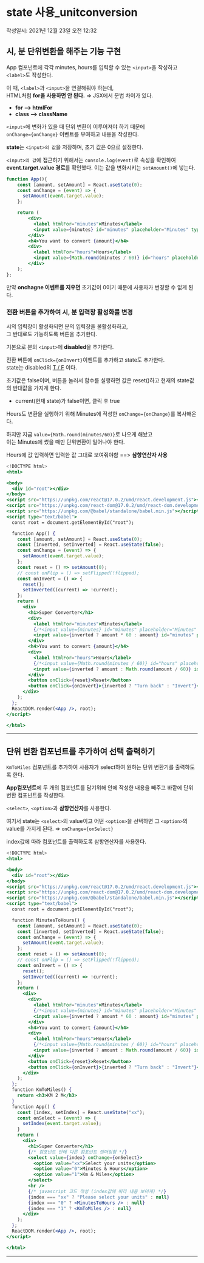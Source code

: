 # state 사용_unitconversion
작성일시: 2021년 12월 23일 오전 12:32

## 시, 분 단위변환을 해주는 기능 구현

App 컴포넌트에 각각 minutes, hours를 입력할 수 있는 `<input>`을 작성하고 `<label>`도 작성한다.

이 때, `<label>`과 `<input>`을 연결해줘야 하는데,<br/>
HTML처럼 **for을 사용하면 안 된다.**
⇒ JSX에서 문법 차이가 있다.

- **for —> htmlFor**
- **class —> className**


`<input>`에 변화가 있을 때 단위 변환이 이루어져야 하기 때문에 <br/>
`onChange={onChange}` 이벤트를 부여하고 내용을 작성한다.

**state**는 `<input>의 값`을 저장하며, 초기 값은 0으로 설정한다.

`<input>의 값`에 접근하기 위해서는 `console.log(event)`로 속성을 확인하여 **event.target.value 경로**를 확인했다. 이는 값을 변화시키는 `setAmount()`에 넣는다.

```jsx
function App(){
	const [amount, setAmount] = React.useState(0);
	const onChange = (event) => {
      setAmount(event.target.value);
    };

	return (
		<div>
		  <label htmlFor="minutes">Minutes</label>
		  <input value={minutes} id="minutes" placeholder="Minutes" type="number" onChange={onChange} />
		</div>
		<h4>You want to convert {amount}</h4>
		<div>
		  <label htmlFor="hours">Hours</label>
		  <input value={Math.round(minutes / 60)} id="hours" placeholder="Hours" type="number" />
		</div>
	);
};
```

만약 **onchagne 이벤트를 지우면** 초기값이 0이기 때문에 사용자가 변경할 수 없게 된다.


### 전환 버튼을 추가하여 시, 분 입력창 활성화를 변경

시의 입력창이 활성화되면 분의 입력창을 불활성화하고,<br/>
 그 반대로도 가능하도록 버튼을 추가한다.

기본으로 분의 `<input>`에 **disabled**을 추가한다.

전환 버튼에 `onClick={onInvert}`이벤트를 추가하고 state도 추가한다.<br/>
state는 disabled의 <U>T / F</u> 이다.

초기값은 false이며, 버튼을 눌러서 함수를 실행하면 값은 reset()하고 현재의 state값의 반대값을 가지게 한다.

- current(현재 state)가 false이면, 클릭 후 true

Hours도 변환을 실행하기 위해 Minutes에 작성한 `onChange={onChange}`를 복사해온다.

하지만 지금 `value={Math.round(minutes/60)}`로 나오게 해놨고<br/>
이는 Minutes에 썼을 때만 단위변환이 일어나야 한다.

Hours에 값 입력하면 입력한 값 그대로 보여줘야함
==> **삼항연산자 사용**

```jsx
<!DOCTYPE html>
<html>

<body>
  <div id="root"></div>
</body>
<script src="https://unpkg.com/react@17.0.2/umd/react.development.js"></script>
<script src="https://unpkg.com/react-dom@17.0.2/umd/react-dom.development.js"></script>
<script src="https://unpkg.com/@babel/standalone/babel.min.js"></script>
<script type="text/babel">
  const root = document.getElementById("root");

  function App() {
    const [amount, setAmount] = React.useState(0);
    const [inverted, setInverted] = React.useState(false);
    const onChange = (event) => {
      setAmount(event.target.value);
    };
    const reset = () => setAmount(0);
    // const onFlip = () => setFlipped(!flipped);
    const onInvert = () => {
      reset();
      setInverted((current) => !current);
    };
    return (
      <div>
        <h1>Super Converter</h1>
        <div>
          <label htmlFor="minutes">Minutes</label>
          {/*<input value={minutes} id="minutes" placeholder="Minutes" type="number" onChange={onChange} disabled={flipped === true} />*/}
          <input value={inverted ? amount * 60 : amount} id="minutes" placeholder="Minutes" type="number" onChange={onChange} disabled={inverted} />
        </div>
        <h4>You want to convert {amount}</h4>
        <div>
          <label htmlFor="hours">Hours</label>
          {/*<input value={Math.round(minutes / 60)} id="hours" placeholder="Hours" type="number" disabled={flipped === false} /> */}
          <input value={inverted ? amount : Math.round(amount / 60)} id="hours" placeholder="Hours" type="number" onChange={onChange} disabled={!inverted} />
        </div>
        <button onClick={reset}>Reset</button>
        <button onClick={onInvert}>{inverted ? "Turn back" : "Invert"}</button>
      </div>
    );
  };
  ReactDOM.render(<App />, root);
</script>

</html>
```

---

## 단위 변환 컴포넌트를 추가하여 선택 출력하기

`KmToMiles` 컴포넌트를 추가하여 사용자가 select하여 원하는 단위 변환기를 출력하도록 한다.

**App컴포넌트**에 두 개의 컴포넌트를 담기위해 안에 작성한 내용을 빼주고 바깥에 단위 변환 컴포넌트를 작성한다.

`<select>`, `<option>`과 **삼항연산자**를 사용한다.

여기서 state는 `<select>`의 value이고 어떤 `<option>`을 선택하면 그 `<option>`의 value를 가지게 된다. ⇒ `onChange={onSelect}`

index값에 따라 컴포넌트를 출력하도록 삼항연산자를 사용한다.

```jsx
<!DOCTYPE html>
<html>

<body>
  <div id="root"></div>
</body>
<script src="https://unpkg.com/react@17.0.2/umd/react.development.js"></script>
<script src="https://unpkg.com/react-dom@17.0.2/umd/react-dom.development.js"></script>
<script src="https://unpkg.com/@babel/standalone/babel.min.js"></script>
<script type="text/babel">
  const root = document.getElementById("root");

  function MinutesToHours() {
    const [amount, setAmount] = React.useState(0);
    const [inverted, setInverted] = React.useState(false);
    const onChange = (event) => {
      setAmount(event.target.value);
    };
    const reset = () => setAmount(0);
    // const onFlip = () => setFlipped(!flipped);
    const onInvert = () => {
      reset();
      setInverted((current) => !current);
    };
    return (
      <div>
        <div>
          <label htmlFor="minutes">Minutes</label>
          {/*<input value={minutes} id="minutes" placeholder="Minutes" type="number" onChange={onChange} disabled={flipped === true} />*/}
          <input value={inverted ? amount * 60 : amount} id="minutes" placeholder="Minutes" type="number" onChange={onChange} disabled={inverted} />
        </div>
        <h4>You want to convert {amount}</h4>
        <div>
          <label htmlFor="hours">Hours</label>
          {/*<input value={Math.round(minutes / 60)} id="hours" placeholder="Hours" type="number" disabled={flipped === false} /> */}
          <input value={inverted ? amount : Math.round(amount / 60)} id="hours" placeholder="Hours" type="number" onChange={onChange} disabled={!inverted} />
        </div>
        <button onClick={reset}>Reset</button>
        <button onClick={onInvert}>{inverted ? "Turn back" : "Invert"}</button>
      </div>
    );
  };
  function KmToMiles() {
    return <h3>KM 2 M</h3>
  }
  function App() {
    const [index, setIndex] = React.useState("xx");
    const onSelect = (event) => {
      setIndex(event.target.value);
    }
    return (
      <div>
        <h1>Super Converter</h1>
        {/* 컴포넌트 안에 다른 컴포넌트 렌더링함 */}
        <select value={index} onChange={onSelect}>
          <option value="xx">Select your units</option>
          <option value="0">Minutes & Hours</option>
          <option value="1">Km & Miles</option>
        </select>
        <hr />
        {/* javascript 코드 작성 (index값에 따라 내용 보이게) */}
        {index === "xx" ? "Please select your units" : null}
        {index === "0" ? <MinutesToHours /> : null}
        {index === "1" ? <KmToMiles /> : null}
      </div>
    );
  };
  ReactDOM.render(<App />, root);
</script>

</html>
```

---